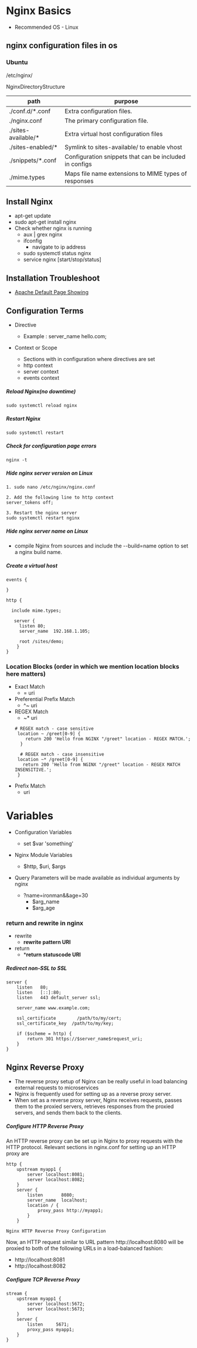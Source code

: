 # Nginx Basics

- Recommended OS - Linux


## nginx configuration files in os

### Ubuntu
/etc/nginx/

NginxDirectoryStructure

|  path | purpose  |
|---|---|
| ./conf.d/*.conf  | Extra configuration files.|
| ./nginx.conf  |  The primary configuration file. |
| ./sites-available/*  |  Extra virtual host configuration files |
| ./sites-enabled/* | Symlink to sites-available/<file> to enable vhost |
| ./snippets/*.conf | Configuration snippets that can be included in configs |
| ./mime.types | Maps file name extensions to MIME types of responses |

## Install Nginx
- apt-get update
- sudo apt-get install nginx
- Check whether nginx is running
    - aux | grex nginx
    - ifconfig
       - navigate to ip address
    - sudo systemctl status nginx
    - service nginx [start/stop/status] 

## Installation Troubleshoot
- [Apache Default Page Showing](https://askubuntu.com/questions/642238/why-do-i-still-see-an-apache-site-on-nginx/642288#642288)

## Configuration Terms
- Directive
    - Example : server_name hello.com;

- Context or Scope
    - Sections with in configuration where directives are set
    - http context 
    - server context
    - events context



##### Reload Nginx(no downtime)
```
sudo systemctl reload nginx
```

##### Restart Nginx
```
sudo systemctl restart
```

##### Check for configuration page errors
```
nginx -t
```

##### Hide nginx server version on Linux
```
1. sudo nano /etc/nginx/nginx.conf

2. Add the following line to http context
server_tokens off;

3. Restart the nginx server
sudo systemctl restart nginx
```

##### Hide nginx server name on Linux
- compile Nginx from sources and include the --build=name option to set a nginx build name.

##### Create a virtual host
```
events {
 
}

http {
   
  include mime.types;

   server {
     listen 80;
     server_name  192.168.1.105;
     
     root /sites/demo;
    }
}

```

### Location Blocks (order in which we mention location blocks here matters)

- Exact Match
   -  = uri
- Preferential Prefix Match
   - ^~ uri
- REGEX Match
    - ~* uri
   ```
   # REGEX match - case sensitive
    location ~ /greet[0-9] {
       return 200 'Hello from NGINX "/greet" location - REGEX MATCH.';
     }

     # REGEX match - case insensitive
    location ~* /greet[0-9] {
      return 200 'Hello from NGINX "/greet" location - REGEX MATCH INSENSITIVE.';
    }
    ```
- Prefix Match
    - uri

# Variables
-  Configuration Variables
    - set $var 'something'
- Nginx Module Variables
    - $http, $uri, $args

- Query Parameters will be made available as individual arguments by nginx
    - ?name=ironman&&age=30
        - $arg_name
        - $arg_age

### return and rewrite in nginx
- rewrite
    - **rewrite pattern URI**
- return 
    - ***return statuscode URI**


##### Redirect non-SSL to SSL
```
server {
    listen   80;
    listen   [::]:80;
    listen   443 default_server ssl;

    server_name www.example.com;

    ssl_certificate        /path/to/my/cert;
    ssl_certificate_key  /path/to/my/key;

    if ($scheme = http) {
        return 301 https://$server_name$request_uri;
    }
}
```


## Nginx Reverse Proxy
+ The reverse proxy setup of Nginx can be really useful in load balancing external requests to microservices
+ Nginx is frequently used for setting up as a reverse proxy server. 
+ When set as a reverse proxy server, Nginx receives requests, passes them to the proxied servers, 
  retrieves responses from the proxied servers, and sends them back to the clients.

##### Configure HTTP Reverse Proxy
An HTTP reverse proxy can be set up in Nginx to proxy requests with the HTTP protocol. Relevant sections in nginx.conf for setting up an HTTP proxy are 
```
http {
    upstream myapp1 {
        server localhost:8081;
        server localhost:8082;
    }
    server {
        listen       8080;
        server_name  localhost;
        location / {
            proxy_pass http://myapp1;
        }
    }

Nginx HTTP Reverse Proxy Configuration
```
Now, an HTTP request similar to URL pattern http://localhost:8080 will be proxied to both of the following URLs in a load-balanced fashion:
+ http://localhost:8081
+ http://localhost:8082

##### Configure TCP Reverse Proxy
```
stream {
    upstream myapp1 {
        server localhost:5672;
        server localhost:5673;
    }
    server {
        listen     5671;
        proxy_pass myapp1;
    }
}
```
